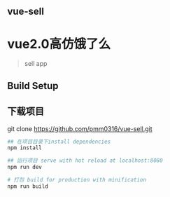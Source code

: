 ## vue-sell
# vue2.0高仿饿了么

> sell app

## Build Setup

## 下载项目
git clone https://github.com/pmm0316/vue-sell.git

``` bash
## 在项目目录下install dependencies
npm install

## 运行项目 serve with hot reload at localhost:8080
npm run dev

# 打包 build for production with minification
npm run build
